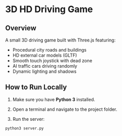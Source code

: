 # 3D HD Driving Game

## Overview
A small 3D driving game built with Three.js featuring:
- Procedural city roads and buildings
- HD external car models (GLTF)
- Smooth touch joystick with dead zone
- AI traffic cars driving randomly
- Dynamic lighting and shadows

## How to Run Locally

1. Make sure you have **Python 3** installed.

2. Open a terminal and navigate to the project folder.

3. Run the server:

```bash
python3 server.py